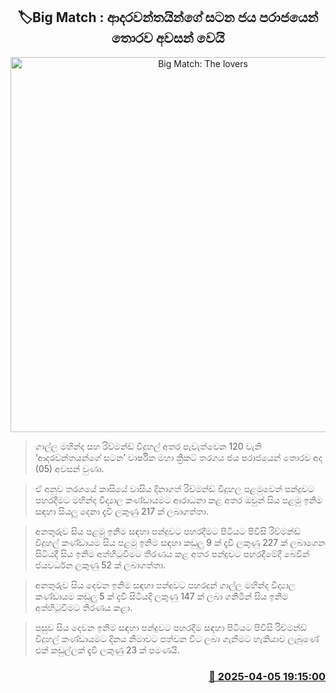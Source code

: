 <p align='center'><b><h2 align='center' title='Big Match: The lovers' battle ends in a draw'>🏷Big Match : ආදරවන්තයින්ගේ සට‍න ජය පරාජයෙන් තොරව අවසන් වෙයි</h2></b></p>
<p align='center'><img src='https://helakuru.sgp1.cdn.digitaloceanspaces.com/esana/images/lib/the-lovers-quarel.jpg' width='600' alt='Big Match: The lovers' battle ends in a draw'></p>

> ගාල්ල මහින්ද සහ රිච්මන්ඩ් විදුහල් අතර පැවැත්වෙන 120 වැනි ‘ආදරවන්තයන්ගේ සටන’ වාර්ෂික මහා ක්‍රිකට් තරගය ජය පරාජයෙන් තොරව අද (05) අවසන් වුණා.

> ඒ අනුව තරගයේ කාසියේ වාසිය දිනාගත් රිච්මන්ඩ් විදුහල පළමුවෙන් පන්දුවට පහරදීමට මහින්ද විද්‍යාල කණ්ඩායමට ආරාධනා කළ අතර ඔවුන් සිය පළමු ඉනිම සඳහා සියලු දෙනා දැවී ලකුණු 217 ක් ලබාගත්තා.

> අනතුරුව සිය පළමු ඉනිම සඳහා පන්දුවට පහරදීමට පිටියට පිවිසි රිච්මන්ඩ් විදුහල් කණ්ඩායම සිය පළමු ඉනිම සඳහා කඩුලු 9 ක් දැවී ලකුණු 227 ක් ලබාගෙන සිටියදී සිය ඉනිම අත්හිටුවීමට තීරණය කළ අතර පන්දුවට පහරදීමේදී බෙවින් ජයවර්ධන ලකුණු 52 ක් ලබාගත්තා.

> අනතුරුව සිය දෙවන ඉනිම සඳහා පන්දුවට පහරදුන් ගාල්ල මහින්ද විද්‍යාල කණ්ඩායම කඩුලු 5 ක් දැවී සිටියදී ලකුණු 147 ක් ලබා ගනිමින් සිය ඉනිම අත්හිටුවීමට තීරණය කළා. 

> පසුව සිය දෙවන ඉනිම සඳහා පන්දුවට පහරදීම සඳහා පිටියට පිවිසි රිච්මන්ඩ් විදුහල් කණ්ඩායමට දිනය නිමාවට පත්වන විට ලබා ගැනීමට හැකියාව ලැබුණේ එක් කඩුල්ලක් දැවී ලකුණු 23 ක් පමණයි.



<h3 align='right'><a href='https://www.helakuru.lk/esana/p/108986/'>📅 2025-04-05 19:15:00</a></h3>
